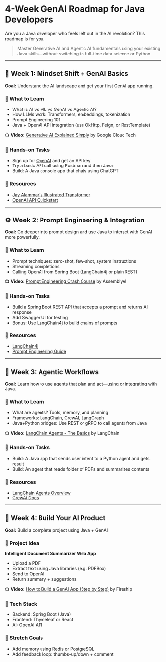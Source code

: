 # 4-Week GenAI Roadmap for Java Developers

Are you a Java developer who feels left out in the AI revolution?
This roadmap is for you.

> Master Generative AI and Agentic AI fundamentals using your existing Java skills—without switching to full-time data science or Python.

---

## 🚀 Week 1: Mindset Shift + GenAI Basics

**Goal:** Understand the AI landscape and get your first GenAI app running.

### 🔹 What to Learn
- What is AI vs ML vs GenAI vs Agentic AI?
- How LLMs work: Transformers, embeddings, tokenization
- Prompt Engineering 101
- Java + OpenAI API integration (use OkHttp, Feign, or RestTemplate)

📺 **Video:** [Generative AI Explained Simply](https://www.youtube.com/watch?v=Gv9_4yMHFhI) by Google Cloud Tech

### 🔹 Hands-on Tasks
- Sign up for [OpenAI](https://platform.openai.com) and get an API key
- Try a basic API call using Postman and then Java
- Build: A Java console app that chats using ChatGPT

### 🔹 Resources
- [Jay Alammar's Illustrated Transformer](https://jalammar.github.io/illustrated-transformer/)
- [OpenAI API Quickstart](https://platform.openai.com/docs/quickstart)

---

## ⚙️ Week 2: Prompt Engineering & Integration

**Goal:** Go deeper into prompt design and use Java to interact with GenAI more powerfully.

### 🔹 What to Learn
- Prompt techniques: zero-shot, few-shot, system instructions
- Streaming completions
- Calling OpenAI from Spring Boot (LangChain4j or plain REST)

📺 **Video:** [Prompt Engineering Crash Course](https://www.youtube.com/watch?v=dOxUroR57xs) by AssemblyAI

### 🔹 Hands-on Tasks
- Build a Spring Boot REST API that accepts a prompt and returns AI response
- Add Swagger UI for testing
- Bonus: Use LangChain4j to build chains of prompts

### 🔹 Resources
- [LangChain4j](https://github.com/langchain4j/langchain4j)
- [Prompt Engineering Guide](https://github.com/dair-ai/Prompt-Engineering-Guide)

---

## 🤖 Week 3: Agentic Workflows

**Goal:** Learn how to use agents that plan and act—using or integrating with Java.

### 🔹 What to Learn
- What are agents? Tools, memory, and planning
- Frameworks: LangChain, CrewAI, LangGraph
- Java+Python bridges: Use REST or gRPC to call agents from Java

📺 **Video:** [LangChain Agents - The Basics](https://www.youtube.com/watch?v=y4mN9W7QO0E) by LangChain

### 🔹 Hands-on Tasks
- Build: A Java app that sends user intent to a Python agent and gets result
- Build: An agent that reads folder of PDFs and summarizes contents

### 🔹 Resources
- [LangChain Agents Overview](https://python.langchain.com/docs/modules/agents/)
- [CrewAI Docs](https://docs.crewai.com/)

---

## 🧠 Week 4: Build Your AI Product

**Goal:** Build a complete project using Java + GenAI

### 🔹 Project Idea
**Intelligent Document Summarizer Web App**
- Upload a PDF
- Extract text using Java libraries (e.g. PDFBox)
- Send to OpenAI
- Return summary + suggestions

📺 **Video:** [How to Build a GenAI App (Step by Step)](https://www.youtube.com/watch?v=W7qWa52k-nE) by Fireship

### 🔹 Tech Stack
- Backend: Spring Boot (Java)
- Frontend: Thymeleaf or React
- AI: OpenAI API

### 🔹 Stretch Goals
- Add memory using Redis or PostgreSQL
- Add feedback loop: thumbs-up/down + comment





